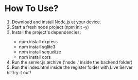 <h1>How To Use?</h1>
<ol>
  <li>Download and install Node.js at your device.</li>
  <li>Start a fresh node project (npm init -y)</li>
  <li>Install the project's dependencies:</li>
  <ul>
    <li>npm install express</li>
    <li>npm install sqlite3</li>
    <li>npm install sequelize</li>
    <li>npm install cors</li>
  </ul>
  <li>Run the server.js archive ('node .' inside the backend folder)</li>
  <li>Run the index.html inside the register folder with Live Server</li>
  <li>Try it out!</li>
</ol>
